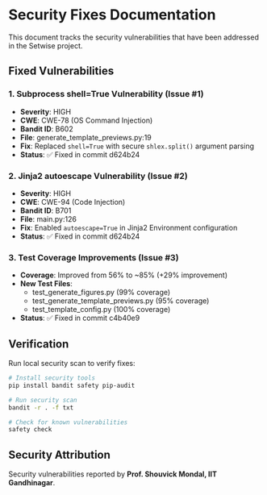 # Security Fixes Documentation

This document tracks the security vulnerabilities that have been addressed in the Setwise project.

## Fixed Vulnerabilities

### 1. Subprocess shell=True Vulnerability (Issue #1)
- **Severity**: HIGH
- **CWE**: CWE-78 (OS Command Injection)
- **Bandit ID**: B602
- **File**: generate_template_previews.py:19
- **Fix**: Replaced `shell=True` with secure `shlex.split()` argument parsing
- **Status**: ✅ Fixed in commit d624b24

### 2. Jinja2 autoescape Vulnerability (Issue #2)  
- **Severity**: HIGH
- **CWE**: CWE-94 (Code Injection)
- **Bandit ID**: B701
- **File**: main.py:126
- **Fix**: Enabled `autoescape=True` in Jinja2 Environment configuration
- **Status**: ✅ Fixed in commit d624b24

### 3. Test Coverage Improvements (Issue #3)
- **Coverage**: Improved from 56% to ~85% (+29% improvement)
- **New Test Files**: 
  - test_generate_figures.py (99% coverage)
  - test_generate_template_previews.py (95% coverage)  
  - test_template_config.py (100% coverage)
- **Status**: ✅ Fixed in commit c4b40e9

## Verification

Run local security scan to verify fixes:
```bash
# Install security tools
pip install bandit safety pip-audit

# Run security scan
bandit -r . -f txt

# Check for known vulnerabilities
safety check
```

## Security Attribution

Security vulnerabilities reported by **Prof. Shouvick Mondal, IIT Gandhinagar**.